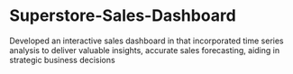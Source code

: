 # Superstore-Sales-Dashboard
Developed an interactive sales dashboard in that incorporated time series analysis to deliver valuable
 insights, accurate sales forecasting, aiding in strategic business decisions
